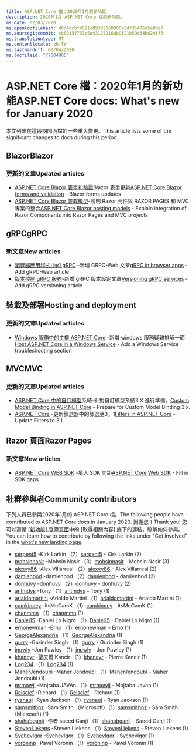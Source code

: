 ```yaml
---
title: ASP.NET Core 檔：2020年1月的新功能
description: 2020年1月 ASP.NET Core 檔的新功能。
ms.date: 02/03/2020
ms.openlocfilehash: 40d4dcbf4821c893d2660800a54f35476a5a0de7
ms.sourcegitcommit: cb6015f737b6a93127016ab0f21b58e34b624ff3
ms.translationtype: MT
ms.contentlocale: zh-TW
ms.lasthandoff: 02/04/2020
ms.locfileid: "77004985"
---
```

# <a name="aspnet-core-docs-whats-new-for-january-2020"></a><span data-ttu-id="e86c2-103">ASP.NET Core 檔：2020年1月的新功能</span><span class="sxs-lookup"><span data-stu-id="e86c2-103">ASP.NET Core docs: What's new for January 2020</span></span>

<span data-ttu-id="e86c2-104">本文列出在這段期間內檔的一些重大變更。</span><span class="sxs-lookup"><span data-stu-id="e86c2-104">This article lists some of the significant changes to docs during this period.</span></span>

## <a name="blazor"></a><span data-ttu-id="e86c2-105">Blazor</span><span class="sxs-lookup"><span data-stu-id="e86c2-105">Blazor</span></span>

### <a name="updated-articles"></a><span data-ttu-id="e86c2-106">更新的文章</span><span class="sxs-lookup"><span data-stu-id="e86c2-106">Updated articles</span></span>

- <span data-ttu-id="e86c2-107">[ASP.NET Core Blazor 表單和驗證](../blazor/forms-validation.md)Blazor 表單更新</span><span class="sxs-lookup"><span data-stu-id="e86c2-107">[ASP.NET Core Blazor forms and validation](../blazor/forms-validation.md) - Blazor forms updates</span></span>
- <span data-ttu-id="e86c2-108">[ASP.NET Core Blazor 裝載模型](../blazor/hosting-models.md)-說明 Razor 元件與 RAZOR PAGES 和 MVC 專案的整合</span><span class="sxs-lookup"><span data-stu-id="e86c2-108">[ASP.NET Core Blazor hosting models](../blazor/hosting-models.md) - Explain integration of Razor Components into Razor Pages and MVC projects</span></span>

## <a name="grpc"></a><span data-ttu-id="e86c2-109">gRPC</span><span class="sxs-lookup"><span data-stu-id="e86c2-109">gRPC</span></span>

### <a name="new-articles"></a><span data-ttu-id="e86c2-110">新文章</span><span class="sxs-lookup"><span data-stu-id="e86c2-110">New articles</span></span>

- <span data-ttu-id="e86c2-111">[瀏覽器應用程式中的 gRPC](../grpc/browser.md) -新增 GRPC-Web 文章</span><span class="sxs-lookup"><span data-stu-id="e86c2-111">[gRPC in browser apps](../grpc/browser.md) - Add gRPC-Web article</span></span>
- <span data-ttu-id="e86c2-112">[版本控制 gRPC 服務](../grpc/versioning.md)-新增 gRPC 版本設定文章</span><span class="sxs-lookup"><span data-stu-id="e86c2-112">[Versioning gRPC services](../grpc/versioning.md) - Add gRPC versioning article</span></span>

## <a name="hosting-and-deployment"></a><span data-ttu-id="e86c2-113">裝載及部署</span><span class="sxs-lookup"><span data-stu-id="e86c2-113">Hosting and deployment</span></span>

### <a name="updated-articles"></a><span data-ttu-id="e86c2-114">更新的文章</span><span class="sxs-lookup"><span data-stu-id="e86c2-114">Updated articles</span></span>

- <span data-ttu-id="e86c2-115">[Windows 服務中的主機 ASP.NET Core](../host-and-deploy/windows-service.md) -新增 windows 服務疑難排解一節</span><span class="sxs-lookup"><span data-stu-id="e86c2-115">[Host ASP.NET Core in a Windows Service](../host-and-deploy/windows-service.md) - Add a Windows Service troubleshooting section</span></span>

## <a name="mvc"></a><span data-ttu-id="e86c2-116">MVC</span><span class="sxs-lookup"><span data-stu-id="e86c2-116">MVC</span></span>

### <a name="updated-articles"></a><span data-ttu-id="e86c2-117">更新的文章</span><span class="sxs-lookup"><span data-stu-id="e86c2-117">Updated articles</span></span>

- <span data-ttu-id="e86c2-118">[ASP.NET Core 中的自訂模型](../mvc/advanced/custom-model-binding.md)系結-針對自訂模型系結3.X 進行準備。</span><span class="sxs-lookup"><span data-stu-id="e86c2-118">[Custom Model Binding in ASP.NET Core](../mvc/advanced/custom-model-binding.md) - Prepare for Custom Model Binding 3.x.</span></span>
- <span data-ttu-id="e86c2-119">[ASP.NET Core](../mvc/controllers/filters.md) -更新篩選器中的篩選至3。1</span><span class="sxs-lookup"><span data-stu-id="e86c2-119">[Filters in ASP.NET Core](../mvc/controllers/filters.md) - Update Filters to 3.1</span></span>

## <a name="razor-pages"></a><span data-ttu-id="e86c2-120">Razor 頁面</span><span class="sxs-lookup"><span data-stu-id="e86c2-120">Razor Pages</span></span>

### <a name="new-articles"></a><span data-ttu-id="e86c2-121">新文章</span><span class="sxs-lookup"><span data-stu-id="e86c2-121">New articles</span></span>

- <span data-ttu-id="e86c2-122">[ASP.NET Core WEB SDK](../razor-pages/web-sdk.md) -填入 SDK 間距</span><span class="sxs-lookup"><span data-stu-id="e86c2-122">[ASP.NET Core Web SDK](../razor-pages/web-sdk.md) - Fill in SDK gaps</span></span>

## <a name="community-contributors"></a><span data-ttu-id="e86c2-123">社群參與者</span><span class="sxs-lookup"><span data-stu-id="e86c2-123">Community contributors</span></span>

<span data-ttu-id="e86c2-124">下列人員已參與2020年1月的 ASP.NET Core 檔。</span><span class="sxs-lookup"><span data-stu-id="e86c2-124">The following people have contributed to ASP.NET Core docs in January 2020.</span></span> <span data-ttu-id="e86c2-125">謝謝您！</span><span class="sxs-lookup"><span data-stu-id="e86c2-125">Thank you!</span></span> <span data-ttu-id="e86c2-126">您可以遵循 [[新功能] 登陸頁面](index.yml)中的 [取得相關內容] 底下的連結，瞭解如何參與。</span><span class="sxs-lookup"><span data-stu-id="e86c2-126">You can learn how to contribute by following the links under "Get involved" in the [what's new landing page](index.yml).</span></span>

- <span data-ttu-id="e86c2-127">[serpent5](https://github.com/serpent5) -Kirk Larkin （7）</span><span class="sxs-lookup"><span data-stu-id="e86c2-127">[serpent5](https://github.com/serpent5) - Kirk Larkin (7)</span></span>
- <span data-ttu-id="e86c2-128">[mohsinnasir](https://github.com/mohsinnasir) -Mohsin Nasir （3）</span><span class="sxs-lookup"><span data-stu-id="e86c2-128">[mohsinnasir](https://github.com/mohsinnasir) - Mohsin Nasir (3)</span></span>
- <span data-ttu-id="e86c2-129">[alexvy86](https://github.com/alexvy86) -Alex Villarreal （2）</span><span class="sxs-lookup"><span data-stu-id="e86c2-129">[alexvy86](https://github.com/alexvy86) - Alex Villarreal (2)</span></span>
- <span data-ttu-id="e86c2-130">[damienbod](https://github.com/damienbod) -damienbod （2）</span><span class="sxs-lookup"><span data-stu-id="e86c2-130">[damienbod](https://github.com/damienbod) - damienbod (2)</span></span>
- <span data-ttu-id="e86c2-131">[donhuvy](https://github.com/donhuvy) -donhuvy （2）</span><span class="sxs-lookup"><span data-stu-id="e86c2-131">[donhuvy](https://github.com/donhuvy) - donhuvy (2)</span></span>
- <span data-ttu-id="e86c2-132">[antmdvs](https://github.com/antmdvs) -Tony （1）</span><span class="sxs-lookup"><span data-stu-id="e86c2-132">[antmdvs](https://github.com/antmdvs) - Tony (1)</span></span>
- <span data-ttu-id="e86c2-133">[arialdomartini](https://github.com/arialdomartini) -Arialdo Martini （1）</span><span class="sxs-lookup"><span data-stu-id="e86c2-133">[arialdomartini](https://github.com/arialdomartini) - Arialdo Martini (1)</span></span>
- <span data-ttu-id="e86c2-134">[camkinney](https://github.com/camkinney) -itsMeCamK （1）</span><span class="sxs-lookup"><span data-stu-id="e86c2-134">[camkinney](https://github.com/camkinney) - itsMeCamK (1)</span></span>
- <span data-ttu-id="e86c2-135">[chanmmn](https://github.com/chanmmn) （1）</span><span class="sxs-lookup"><span data-stu-id="e86c2-135">[chanmmn](https://github.com/chanmmn) (1)</span></span>
- <span data-ttu-id="e86c2-136">[Daniel15](https://github.com/Daniel15) -Daniel Lo Nigro （1）</span><span class="sxs-lookup"><span data-stu-id="e86c2-136">[Daniel15](https://github.com/Daniel15) - Daniel Lo Nigro (1)</span></span>
- <span data-ttu-id="e86c2-137">[ernonewman](https://github.com/ernonewman) -Erno （1）</span><span class="sxs-lookup"><span data-stu-id="e86c2-137">[ernonewman](https://github.com/ernonewman) - Erno (1)</span></span>
- <span data-ttu-id="e86c2-138">[GeorgeAlexandria](https://github.com/GeorgeAlexandria) （1）</span><span class="sxs-lookup"><span data-stu-id="e86c2-138">[GeorgeAlexandria](https://github.com/GeorgeAlexandria) (1)</span></span>
- <span data-ttu-id="e86c2-139">[gurry](https://github.com/gurry) -Gurinder Singh （1）</span><span class="sxs-lookup"><span data-stu-id="e86c2-139">[gurry](https://github.com/gurry) - Gurinder Singh (1)</span></span>
- <span data-ttu-id="e86c2-140">[jnpwly](https://github.com/jnpwly) -Jon Pawley （1）</span><span class="sxs-lookup"><span data-stu-id="e86c2-140">[jnpwly](https://github.com/jnpwly) - Jon Pawley (1)</span></span>
- <span data-ttu-id="e86c2-141">[khancyr](https://github.com/khancyr) -聖皮爾 Kancir （1）</span><span class="sxs-lookup"><span data-stu-id="e86c2-141">[khancyr](https://github.com/khancyr) - Pierre Kancir (1)</span></span>
- <span data-ttu-id="e86c2-142">[Log234](https://github.com/Log234) （1）</span><span class="sxs-lookup"><span data-stu-id="e86c2-142">[Log234](https://github.com/Log234) (1)</span></span>
- <span data-ttu-id="e86c2-143">[MaherJendoubi](https://github.com/MaherJendoubi) -Maher Jendoubi （1）</span><span class="sxs-lookup"><span data-stu-id="e86c2-143">[MaherJendoubi](https://github.com/MaherJendoubi) - Maher Jendoubi (1)</span></span>
- <span data-ttu-id="e86c2-144">[mrmowji](https://github.com/mrmowji) -Mojtaba JAVAn （1）</span><span class="sxs-lookup"><span data-stu-id="e86c2-144">[mrmowji](https://github.com/mrmowji) - Mojtaba Javan (1)</span></span>
- <span data-ttu-id="e86c2-145">[Reisclef](https://github.com/Reisclef) -Richard （1）</span><span class="sxs-lookup"><span data-stu-id="e86c2-145">[Reisclef](https://github.com/Reisclef) - Richard (1)</span></span>
- <span data-ttu-id="e86c2-146">[ryanauj](https://github.com/ryanauj) -Ryan Jackson （1）</span><span class="sxs-lookup"><span data-stu-id="e86c2-146">[ryanauj](https://github.com/ryanauj) - Ryan Jackson (1)</span></span>
- <span data-ttu-id="e86c2-147">[samsmithnz](https://github.com/samsmithnz) -Sam Smith （Microsoft）（1）</span><span class="sxs-lookup"><span data-stu-id="e86c2-147">[samsmithnz](https://github.com/samsmithnz) - Sam Smith (Microsoft) (1)</span></span>
- <span data-ttu-id="e86c2-148">[shahabganji](https://github.com/shahabganji) -作者 saeed Ganji （1）</span><span class="sxs-lookup"><span data-stu-id="e86c2-148">[shahabganji](https://github.com/shahabganji) - Saeed Ganji (1)</span></span>
- <span data-ttu-id="e86c2-149">[StevenLiekens](https://github.com/StevenLiekens) -Steven Liekens （1）</span><span class="sxs-lookup"><span data-stu-id="e86c2-149">[StevenLiekens](https://github.com/StevenLiekens) - Steven Liekens (1)</span></span>
- <span data-ttu-id="e86c2-150">[SychevIgor](https://github.com/SychevIgor) -SychevIgor （1）</span><span class="sxs-lookup"><span data-stu-id="e86c2-150">[SychevIgor](https://github.com/SychevIgor) - SychevIgor (1)</span></span>
- <span data-ttu-id="e86c2-151">[voroninp](https://github.com/voroninp) -Pavel Voronin （1）</span><span class="sxs-lookup"><span data-stu-id="e86c2-151">[voroninp](https://github.com/voroninp) - Pavel Voronin (1)</span></span>
